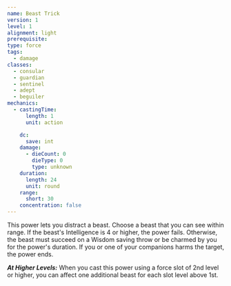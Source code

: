 ```yaml
---
name: Beast Trick
version: 1
level: 1
alignment: light
prerequisite: 
type: force
tags:
  - damage
classes:
  - consular
  - guardian
  - sentinel
  - adept
  - beguiler
mechanics:
  - castingTime:
      length: 1
      unit: action

    dc:
      save: int
    damage:
      - dieCount: 0
        dieType: 0
        type: unknown
    duration:
      length: 24
      unit: round
    range:
      short: 30
    concentration: false
---
```

This power lets you distract a beast. Choose a beast that you can see within range. If the beast's Intelligence is 4 or higher, the power fails. Otherwise, the beast must succeed on a Wisdom saving throw or be charmed by you for the power's duration. If you or one of your companions harms the target, the power ends.

***__At Higher Levels__:*** When you cast this power using a force slot of 2nd level or higher, you can affect one additional beast for each slot level above 1st.
    